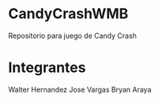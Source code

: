 # CandyCrashWMB
Repositorio para juego de Candy Crash 
# Integrantes
Walter Hernandez
Jose Vargas
Bryan Araya
